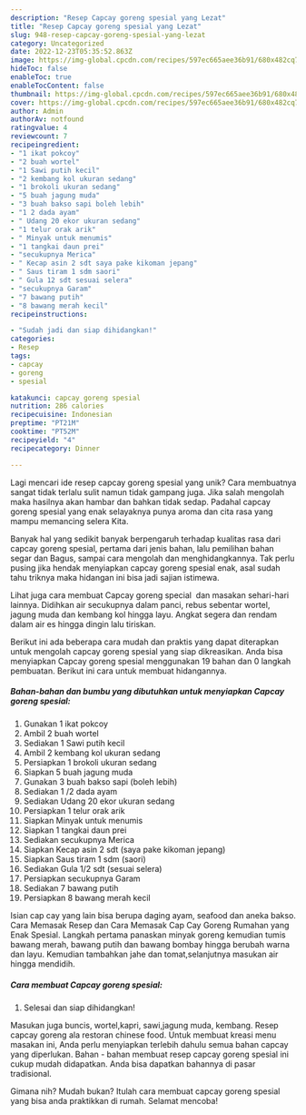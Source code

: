 ```yaml
---
description: "Resep Capcay goreng spesial yang Lezat"
title: "Resep Capcay goreng spesial yang Lezat"
slug: 948-resep-capcay-goreng-spesial-yang-lezat
category: Uncategorized
date: 2022-12-23T05:35:52.863Z
image: https://img-global.cpcdn.com/recipes/597ec665aee36b91/680x482cq70/capcay-goreng-spesial-foto-resep-utama.jpg
hideToc: false
enableToc: true
enableTocContent: false
thumbnail: https://img-global.cpcdn.com/recipes/597ec665aee36b91/680x482cq70/capcay-goreng-spesial-foto-resep-utama.jpg
cover: https://img-global.cpcdn.com/recipes/597ec665aee36b91/680x482cq70/capcay-goreng-spesial-foto-resep-utama.jpg
author: Admin
authorAv: notfound
ratingvalue: 4
reviewcount: 7
recipeingredient:
- "1 ikat pokcoy"
- "2 buah wortel"
- "1 Sawi putih kecil"
- "2 kembang kol ukuran sedang"
- "1 brokoli ukuran sedang"
- "5 buah jagung muda"
- "3 buah bakso sapi boleh lebih"
- "1 2 dada ayam"
- " Udang 20 ekor ukuran sedang"
- "1 telur orak arik"
- " Minyak untuk menumis"
- "1 tangkai daun prei"
- "secukupnya Merica"
- " Kecap asin 2 sdt saya pake kikoman jepang"
- " Saus tiram 1 sdm saori"
- " Gula 12 sdt sesuai selera"
- "secukupnya Garam"
- "7 bawang putih"
- "8 bawang merah kecil"
recipeinstructions:

- "Sudah jadi dan siap dihidangkan!"
categories:
- Resep
tags:
- capcay
- goreng
- spesial

katakunci: capcay goreng spesial 
nutrition: 286 calories
recipecuisine: Indonesian
preptime: "PT21M"
cooktime: "PT52M"
recipeyield: "4"
recipecategory: Dinner

---
```





Lagi mencari ide resep capcay goreng spesial yang unik? Cara membuatnya sangat tidak terlalu sulit namun tidak gampang juga. Jika salah mengolah maka hasilnya akan hambar dan bahkan tidak sedap. Padahal capcay goreng spesial yang enak selayaknya punya aroma dan cita rasa yang mampu memancing selera Kita.





Banyak hal yang sedikit banyak berpengaruh terhadap kualitas rasa dari capcay goreng spesial, pertama dari jenis bahan, lalu pemilihan bahan segar dan Bagus, sampai cara mengolah dan menghidangkannya. Tak perlu pusing jika hendak menyiapkan capcay goreng spesial enak,      asal sudah tahu triknya maka hidangan ini bisa jadi sajian istimewa.














Lihat juga cara membuat Capcay goreng special ️ dan masakan sehari-hari lainnya. Didihkan air secukupnya dalam panci, rebus sebentar wortel, jagung muda dan kembang kol hingga layu. Angkat segera dan rendam dalam air es hingga dingin lalu tiriskan.






Berikut ini ada beberapa cara mudah dan praktis yang dapat diterapkan untuk mengolah capcay goreng spesial yang siap dikreasikan. Anda bisa menyiapkan Capcay goreng spesial menggunakan 19 bahan dan 0 langkah pembuatan. Berikut ini cara untuk membuat hidangannya.

<!--inarticleads1-->

##### Bahan-bahan dan bumbu yang dibutuhkan untuk menyiapkan Capcay goreng spesial:

1. Gunakan 1 ikat pokcoy
1. Ambil 2 buah wortel
1. Sediakan 1 Sawi putih kecil
1. Ambil 2 kembang kol ukuran sedang
1. Persiapkan 1 brokoli ukuran sedang
1. Siapkan 5 buah jagung muda
1. Gunakan 3 buah bakso sapi (boleh lebih)
1. Sediakan 1 /2 dada ayam
1. Sediakan  Udang 20 ekor ukuran sedang
1. Persiapkan 1 telur orak arik
1. Siapkan  Minyak untuk menumis
1. Siapkan 1 tangkai daun prei
1. Sediakan secukupnya Merica
1. Siapkan  Kecap asin 2 sdt (saya pake kikoman jepang)
1. Siapkan  Saus tiram 1 sdm (saori)
1. Sediakan  Gula 1/2 sdt (sesuai selera)
1. Persiapkan secukupnya Garam
1. Sediakan 7 bawang putih
1. Persiapkan 8 bawang merah kecil


Isian cap cay yang lain bisa berupa daging ayam, seafood dan aneka bakso. Cara Memasak Resep dan Cara Memasak Cap Cay Goreng Rumahan yang Enak Spesial. Langkah pertama panaskan minyak goreng kemudian tumis bawang merah, bawang putih dan bawang bombay hingga berubah warna dan layu. Kemudian tambahkan jahe dan tomat,selanjutnya masukan air hingga mendidih. 

<!--inarticleads2-->

##### Cara membuat Capcay goreng spesial:


1. Selesai dan siap dihidangkan!

Masukan juga buncis, wortel,kapri, sawi,jagung muda, kembang. Resep capcay goreng ala restoran chinese food. Untuk membuat kreasi menu masakan ini, Anda perlu menyiapkan terlebih dahulu semua bahan capcay yang diperlukan. Bahan - bahan membuat resep capcay goreng spesial ini cukup mudah didapatkan. Anda bisa dapatkan bahannya di pasar tradisional. 

Gimana nih? Mudah bukan? Itulah cara membuat capcay goreng spesial yang bisa anda praktikkan di rumah. Selamat mencoba!
